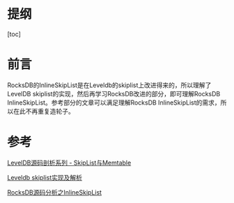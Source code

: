 # 提纲
[toc]

# 前言
RocksDB的InlineSkipList是在Leveldb的skiplist上改进得来的，所以理解了LevelDB skiplist的实现，然后再学习RocksDB改进的部分，即可理解RocksDB InlineSkipList。参考部分的文章可以满足理解RocksDB InlineSkipList的需求，所以在此不再重复造轮子。

# 参考
[LevelDB源码剖析系列 - SkipList与Memtable](https://developer.aliyun.com/article/64357)

[Leveldb skiplist实现及解析](https://blog.csdn.net/carbon06/article/details/80108229)

[RocksDB源码分析之InlineSkipList](https://zhuanlan.zhihu.com/p/37366662)

